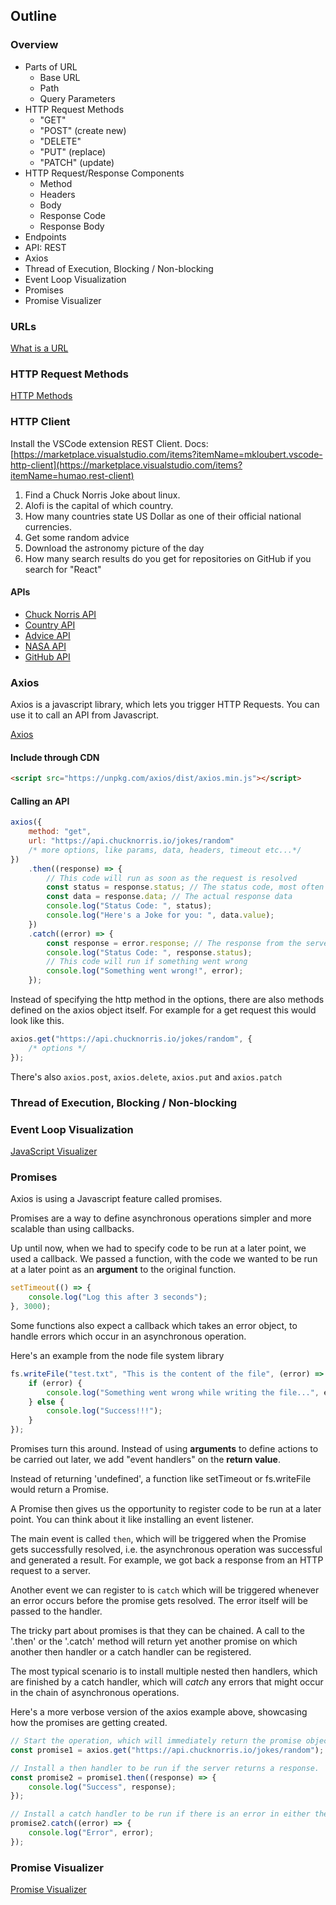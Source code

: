 ## Outline

### Overview

-   Parts of URL
    -   Base URL
    -   Path
    -   Query Parameters
-   HTTP Request Methods
    -   "GET"
    -   "POST" (create new)
    -   "DELETE"
    -   "PUT" (replace)
    -   "PATCH" (update)
-   HTTP Request/Response Components
    -   Method
    -   Headers
    -   Body
    -   Response Code
    -   Response Body
-   Endpoints
-   API: REST
-   Axios
-   Thread of Execution, Blocking / Non-blocking
-   Event Loop Visualization
-   Promises
-   Promise Visualizer

### URLs

[What is a URL](https://developer.mozilla.org/en-US/docs/Learn/Common_questions/What_is_a_URL)

### HTTP Request Methods

[HTTP Methods](https://en.wikipedia.org/wiki/Hypertext_Transfer_Protocol#Request_methods)

### HTTP Client

Install the VSCode extension REST Client. Docs: [https://marketplace.visualstudio.com/items?itemName=mkloubert.vscode-http-client](https://marketplace.visualstudio.com/items?itemName=humao.rest-client)

1. Find a Chuck Norris Joke about linux.
2. Alofi is the capital of which country.
3. How many countries state US Dollar as one of their official national currencies.
4. Get some random advice
5. Download the astronomy picture of the day
6. How many search results do you get for repositories on GitHub if you search for "React"

#### APIs

-   [Chuck Norris API](https://api.chucknorris.io/)
-   [Country API](https://restcountries.com/)
-   [Advice API](https://api.adviceslip.com/)
-   [NASA API](https://api.nasa.gov/index.html)
-   [GitHub API](https://developer.github.com/v3/)

### Axios

Axios is a javascript library, which lets you trigger HTTP Requests.
You can use it to call an API from Javascript.

[Axios](https://github.com/axios/axios)

#### Include through CDN

```html
<script src="https://unpkg.com/axios/dist/axios.min.js"></script>
```

#### Calling an API

```js
axios({
	method: "get",
	url: "https://api.chucknorris.io/jokes/random"
	/* more options, like params, data, headers, timeout etc...*/
})
	.then((response) => {
		// This code will run as soon as the request is resolved
		const status = response.status; // The status code, most often 200
		const data = response.data; // The actual response data
		console.log("Status Code: ", status);
		console.log("Here's a Joke for you: ", data.value);
	})
	.catch((error) => {
		const response = error.response; // The response from the server
		console.log("Status Code: ", response.status);
		// This code will run if something went wrong
		console.log("Something went wrong!", error);
	});
```

Instead of specifying the http method in the options, there are also methods defined on the axios object itself. For example for a get request this would look like this.

```js
axios.get("https://api.chucknorris.io/jokes/random", {
	/* options */
});
```

There's also `axios.post`, `axios.delete`, `axios.put` and `axios.patch`

### Thread of Execution, Blocking / Non-blocking

### Event Loop Visualization

[JavaScript Visualizer](https://www.jsv9000.app/)

### Promises

Axios is using a Javascript feature called promises.

Promises are a way to define asynchronous operations simpler and more scalable than using callbacks.

Up until now, when we had to specify code to be run at a later point, we used a callback.
We passed a function, with the code we wanted to be run at a later point as an **argument** to the original function.

```js
setTimeout(() => {
	console.log("Log this after 3 seconds");
}, 3000);
```

Some functions also expect a callback which takes an error object, to handle errors which occur in an asynchronous operation.

Here's an example from the node file system library

```js
fs.writeFile("test.txt", "This is the content of the file", (error) => {
	if (error) {
		console.log("Something went wrong while writing the file...", error);
	} else {
		console.log("Success!!!");
	}
});
```

Promises turn this around.
Instead of using **arguments** to define actions to be carried out later, we add "event handlers" on the **return value**.

Instead of returning 'undefined', a function like setTimeout or fs.writeFile would return a Promise.

A Promise then gives us the opportunity to register code to be run at a later point.
You can think about it like installing an event listener.

The main event is called `then`, which will be triggered when the Promise gets successfully resolved, i.e. the asynchronous operation was successful and generated a result. For example, we got back a response from an HTTP request to a server.

Another event we can register to is `catch` which will be triggered whenever an error occurs before the promise gets resolved.
The error itself will be passed to the handler.

The tricky part about promises is that they can be chained.
A call to the '.then' or the '.catch' method will return yet another promise on which another then handler or a catch handler can be registered.

The most typical scenario is to install multiple nested then handlers, which are finished by a catch handler, which will _catch_ any errors that might occur in the chain of asynchronous operations.

Here's a more verbose version of the axios example above, showcasing how the promises are getting created.

```js
// Start the operation, which will immediately return the promise object
const promise1 = axios.get("https://api.chucknorris.io/jokes/random");

// Install a then handler to be run if the server returns a response.
const promise2 = promise1.then((response) => {
	console.log("Success", response);
});

// Install a catch handler to be run if there is an error in either the original request or the then handler.
promise2.catch((error) => {
	console.log("Error", error);
});
```

### Promise Visualizer

[Promise Visualizer](https://bevacqua.github.io/promisees/)
